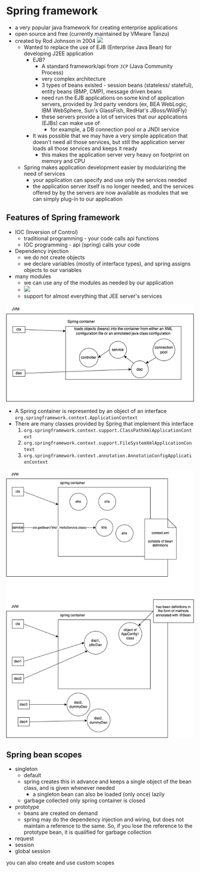 # Spring framework

- a very popular java framework for creating enterprise applications
- open source and free (currently maintained by VMware Tanzu)
- created by Rod Johnson in 2004
  ![](https://m.media-amazon.com/images/I/51zMyyyA7kL._AC_UF1000,1000_QL80_.jpg)
  - Wanted to replace the use of EJB (Enterprise Java Bean) for developing J2EE application
    - EJB?
      - A standard framework/api from `JCP` (Java Community Process)
      - very complex architecture
      - 3 types of beans existed - session beans (stateless/ stateful), entity beans (BMP, CMP), message driven beans
      - need run the EJB applications on some kind of application servers, provided by 3rd party vendors (ex, BEA WebLogic, IBM WebSphere, Sun's GlassFish, RedHat's JBoss/WildFly)
      - these servers provide a lot of services that our applications (EJBs) can make use of
        - for example, a DB connection pool or a JNDI service
    - It was possible that we may have a very simple application that doesn't need all those services, but still the application server loads all those services and keeps it ready
      - this makes the application server very heavy on footprint on memory and CPU
  - Spring makes application development easier by modularizing the need of services
    - your application can specify and use only the services needed
    - the application server itself is no longer needed, and the services offered by by the servers are now available as modules that we can simply plug-in to our application

## Features of Spring framework

- IOC (Inversion of Control)
  - traditional programming - your code calls api functions
  - IOC programming - api (spring) calls your code
- Dependency injection
  - we do not create objects
  - we declare variables (mostly of interface types), and spring assigns objects to our variables
- many modules
  - we can use any of the modules as needed by our application
  - ![](https://docs.spring.io/spring-framework/docs/3.0.0.M4/reference/html/images/spring-overview.png)
  - support for almost everything that JEE server's services

![](./spring.dio.png)

- A Spring container is represented by an object of an interface `org.springframework.context.ApplicationContext`
- There are many classes provided by Spring that implement this interface
  1. `org.springframework.context.support.ClassPathXmlApplicationContext`
  1. `org.springframework.context.support.FileSystemXmlApplicationContext`
  1. `org.springframework.context.annotation.AnnotatioConfigApplicationContext`

![](./spring-context.dio.png)

## Spring bean scopes

- singleton
  - default
  - spring creates this in advance and keeps a single object of the bean class, and is given whenever needed
    - a singleton bean can also be loaded (only once) lazily
  - garbage collected only spring container is closed
- prototype
  - beans are created on demand
  - spring may do the dependency injection and wiring, but does not maintain a reference to the same. So, if you lose the reference to the prototype bean, it is qualified for garbage collection
- request
- session
- global session

you can also create and use custom scopes
